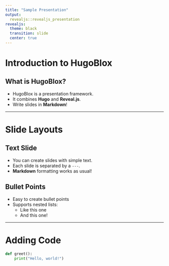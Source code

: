 ```yaml
---
title: "Sample Presentation"
output:
  revealjs::revealjs_presentation
revealjs:
  theme: black
  transition: slide
  center: true
---
```


# Introduction to HugoBlox

## What is HugoBlox?

- HugoBlox is a presentation framework.
- It combines **Hugo** and **Reveal.js**.
- Write slides in **Markdown**!

---

# Slide Layouts

## Text Slide

- You can create slides with simple text.
- Each slide is separated by a `---`.
- **Markdown** formatting works as usual!

## Bullet Points

- Easy to create bullet points
- Supports nested lists:
  - Like this one
  - And this one!

---

# Adding Code

```python
def greet():
    print("Hello, world!")
